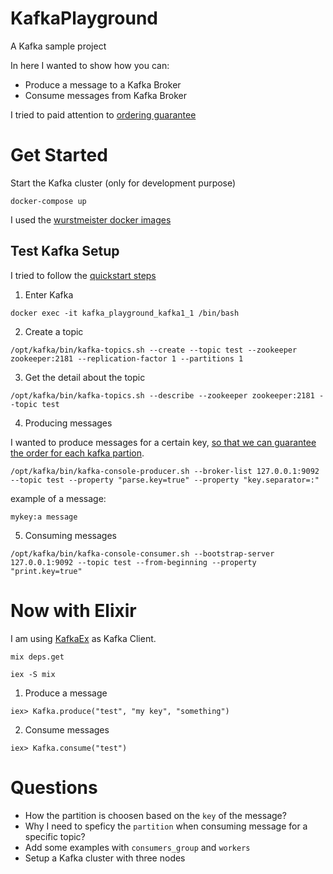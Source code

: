 # KafkaPlayground

A Kafka sample project

In here I wanted to show how you can:

- Produce a message to a Kafka Broker
- Consume messages from Kafka Broker

I tried to paid attention to [ordering guarantee](https://medium.com/@felipedutratine/kafka-ordering-guarantees-99320db8f87f)

# Get Started

Start the Kafka cluster (only for development purpose)

```
docker-compose up
```

I used the  [wurstmeister docker images](https://hub.docker.com/r/wurstmeister/kafka/)

## Test Kafka Setup

I tried to follow the [quickstart steps](https://kafka.apache.org/quickstart)

1) Enter Kafka

```
docker exec -it kafka_playground_kafka1_1 /bin/bash
```

2) Create a topic

```
/opt/kafka/bin/kafka-topics.sh --create --topic test --zookeeper zookeeper:2181 --replication-factor 1 --partitions 1
```

3) Get the detail about the topic

```
/opt/kafka/bin/kafka-topics.sh --describe --zookeeper zookeeper:2181 --topic test
```

4) Producing messages

I wanted to produce messages for a certain key, [so that we can guarantee the order for each kafka partion](https://medium.com/@felipedutratine/kafka-ordering-guarantees-99320db8f87f).

```
/opt/kafka/bin/kafka-console-producer.sh --broker-list 127.0.0.1:9092 --topic test --property "parse.key=true" --property "key.separator=:"
```

example of a message:

```
mykey:a message
```

5) Consuming messages

```
/opt/kafka/bin/kafka-console-consumer.sh --bootstrap-server 127.0.0.1:9092 --topic test --from-beginning --property "print.key=true"
```

# Now with Elixir

I am using [KafkaEx](https://hexdocs.pm/kafka_ex/readme.html) as Kafka Client.

```
mix deps.get
```

```
iex -S mix
```

1) Produce a message

```
iex> Kafka.produce("test", "my key", "something")
```

2) Consume messages

```
iex> Kafka.consume("test")
```

# Questions

- How the partition is choosen based on the `key` of the message?
- Why I need to speficy the `partition` when consuming message for a specific topic?
- Add some examples with `consumers_group` and `workers`
- Setup a Kafka cluster with three nodes